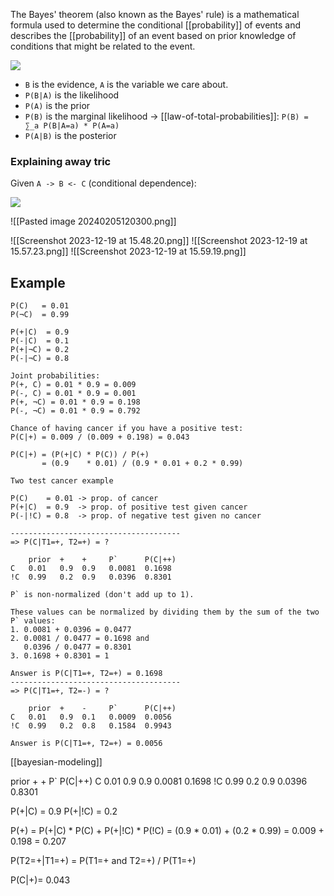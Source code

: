 The Bayes' theorem (also known as the Bayes' rule) is a mathematical formula used to determine the conditional [[probability]] of events and describes the [[probability]] of an event based on prior knowledge of conditions that might be related to the event. 

![](https://latex.codecogs.com/gif.latex?\begin{align*}P({A}|{B})%20%20=%20\frac{P({B}|{A})P({A})}{P({B})}\end{align*})

- `B` is the evidence, `A` is the variable we care about. 
- `P(B|A)` is the likelihood
- `P(A)` is the prior
- `P(B)` is the marginal likelihood 
        -> [[law-of-total-probabilities]]: `P(B) = ∑_a P(B|A=a) * P(A=a)`
- `P(A|B)` is the posterior

### Explaining away tric
Given `A -> B <- C` (conditional dependence):

![](https://latex.codecogs.com/svg.image?&space;P(A|B,C)=\frac{P(B|A,C)P(A|C)}{P(B|C)})

![[Pasted image 20240205120300.png]]


![[Screenshot 2023-12-19 at 15.48.20.png]]
![[Screenshot 2023-12-19 at 15.57.23.png]]
![[Screenshot 2023-12-19 at 15.59.19.png]]

## Example
```
P(C)   = 0.01
P(¬C)  = 0.99

P(+|C)  = 0.9
P(-|C)  = 0.1
P(+|¬C) = 0.2
P(-|¬C) = 0.8

Joint probabilities:
P(+, C) = 0.01 * 0.9 = 0.009
P(-, C) = 0.01 * 0.9 = 0.001
P(+, ¬C) = 0.01 * 0.9 = 0.198
P(-, ¬C) = 0.01 * 0.9 = 0.792

Chance of having cancer if you have a positive test:
P(C|+) = 0.009 / (0.009 + 0.198) = 0.043

P(C|+) = (P(+|C) * P(C)) / P(+) 
       = (0.9    * 0.01) / (0.9 * 0.01 + 0.2 * 0.99)
```

```
Two test cancer example

P(C)    = 0.01 -> prop. of cancer
P(+|C)  = 0.9  -> prop. of positive test given cancer
P(-|!C) = 0.8  -> prop. of negative test given no cancer

--------------------------------------
=> P(C|T1=+, T2=+) = ?

    prior  +    +     P`      P(C|++)
C   0.01   0.9  0.9   0.0081  0.1698
!C  0.99   0.2  0.9   0.0396  0.8301

P` is non-normalized (don't add up to 1). 

These values can be normalized by dividing them by the sum of the two P` values: 
1. 0.0081 + 0.0396 = 0.0477
2. 0.0081 / 0.0477 = 0.1698 and 
   0.0396 / 0.0477 = 0.8301
3. 0.1698 + 0.8301 = 1

Answer is P(C|T1=+, T2=+) = 0.1698
--------------------------------------
=> P(C|T1=+, T2=-) = ?

    prior  +    -     P`      P(C|++)
C   0.01   0.9  0.1   0.0009  0.0056
!C  0.99   0.2  0.8   0.1584  0.9943

Answer is P(C|T1=+, T2=+) = 0.0056
```

[[bayesian-modeling]]


prior  +    +     P`      P(C|++)
C   0.01   0.9  0.9   0.0081  0.1698
!C  0.99   0.2  0.9   0.0396  0.8301


P(+|C)  = 0.9 
P(+|!C) = 0.2


P(+) = P(+|C) * P(C) + P(+|!C) * P(!C) = (0.9 * 0.01) + (0.2 * 0.99) = 0.009 + 0.198 = 0.207

P(T2=+|T1=+) = P(T1=+ and T2=+) / P(T1=+)

P(C|+)= 0.043

